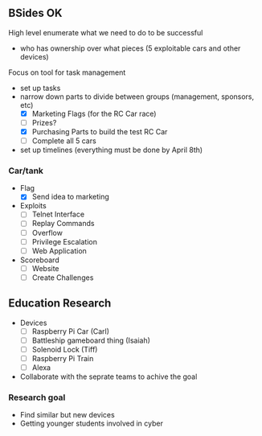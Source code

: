 ## BSides OK
High level enumerate what we need to do to be successful
- who has ownership over what pieces (5 exploitable cars and other devices)

Focus on tool for task management
- set up tasks
- narrow down parts to divide between groups (management, sponsors, etc)
    - [x] Marketing Flags (for the RC Car race)
    - [ ] Prizes?
    - [X] Purchasing Parts to build the test RC Car
    - [ ] Complete all 5 cars
- set up timelines (everything must be done by April 8th)

### Car/tank
- Flag
    - [x] Send idea to marketing
- Exploits
    - [ ] Telnet Interface
    - [ ] Replay Commands
    - [ ] Overflow
    - [ ] Privilege Escalation
    - [ ] Web Application
- Scoreboard
    - [ ] Website
    - [ ] Create Challenges 

## Education Research
- Devices
    - [ ] Raspberry Pi Car (Carl)
    - [ ] Battleship gameboard thing (Isaiah)
    - [ ] Solenoid Lock (Tiff)
    - [ ] Raspberry Pi Train
    - [ ] Alexa
- Collaborate with the seprate teams to achive the goal

### Research goal
- Find similar but new devices
- Getting younger students involved in cyber
